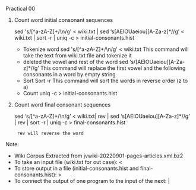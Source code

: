 Practical 00

1. Count word initial consonant sequences

    sed 's/[^a-zA-Z]\+/\n/g' < wiki.txt | sed ‘s[AEIOUaeiou][A-Za-z]*//g’ < wiki.txt | sort -r | uniq -c > initial-consonants.hist

    - Tokenize word
        sed 's/[^a-zA-Z]\+/\n/g' < wiki.txt
        This command will take the text from wiki.txt file and tokenize it
    - deleted the vowel and rest of the word
        sed ‘s/[AEIOUaeiou][A-Za-z]*//g’
        This command will replace the first vowel and the following consonants in a word by empty string
    - Sort
        Sort -r 
        This command will sort the words in reverse order (z to a)
    - Count
        uniq -c > initial-consonants.hist




2. Count word final consonant sequences

    sed ‘s/[^a-zA-Z]\+/\n/g’ < wiki.txt| rev | sed ‘s[AEIOUaeiou][A-Za-z]*//g’ | rev | sort -r | uniq -c > final-consonants.hist

        rev will reverse the word




Note:
  - Wiki Corpus Extracted from jvwiki-20220901-pages-articles.xml.bz2
  - To take an input file (wiki.txt for out case): < 
  - To store output in a file (initial-consonants.hist and final-consonants.hist): >
  - To connect the output of one program to the input of the next: | 
